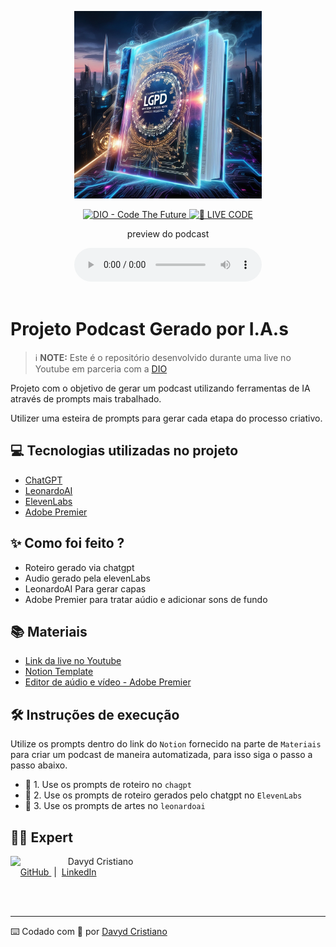 <p align="center">
<img 
    src="./assets/cover1.jpg"
    width="300"
/>
</p>

<p align="center">
<a href="https://dio.me/">
    <img 
        src="https://img.shields.io/badge/DIO-Code_The_Future-28DA77?logo=youtube" 
        alt="DIO - Code The Future">
</a>
<a href="https://dio.me/">
<img 
    src="https://img.shields.io/badge/🔴_LIVE_CODE-FF5E72" 
    alt="🔴 LIVE CODE">
</a>
</p>

<p align="center">
    preview do podcast
</p>

<div align="center">
    <audio src="output/Podcast_Entendendo_a_LGPD.MP3" controls title="Podcast editado"></audio>
</div>

</br>

# Projeto Podcast Gerado por I.A.s


 > ℹ️ **NOTE:** Este é o repositório desenvolvido durante uma live no Youtube em parceria com a [DIO](https://dio.me)

Projeto com o objetivo de gerar um podcast utilizando ferramentas de IA através de prompts mais trabalhado.

Utilizer uma esteira de prompts para gerar cada etapa do processo criativo.

## 💻 Tecnologias utilizadas no projeto

- [ChatGPT](https://chat.openai.com/)
- [LeonardoAI](https://app.leonardo.ai/auth/login) 
- [ElevenLabs](https://beta.elevenlabs.io/)
- [Adobe Premier](https://www.adobe.com/br/products/premiere.html)

## ✨ Como foi feito ?

- Roteiro gerado via chatgpt
- Audio gerado pela elevenLabs
- LeonardoAI Para gerar capas
- Adobe Premier para tratar aúdio e adicionar sons de fundo

## 📚 Materiais

- [Link da live no Youtube](https://www.youtube.com)
- [Notion Template](https://helpful-jump-17b.notion.site/PAS-Podcast-AI-Studio-210489e15d7a4a73b743bb159e45d06f?pvs=4)
- [Editor de aúdio e vídeo - Adobe Premier](https://www.adobe.com/br/products/premiere.html)


## 🛠️ Instruções de execução

Utilize os prompts dentro do link do `Notion` fornecido na parte de `Materiais` para criar um podcast de maneira automatizada, para isso siga o passo a passo abaixo.

- 🤖 1. Use os prompts de roteiro no `chagpt`
- 🤖 2. Use os prompts de roteiro gerados pelo chatgpt no  `ElevenLabs`
- 🤖 3. Use os prompts de artes no `leonardoai`

## 👨‍💻 Expert

<p>
    <img 
      align=left 
      margin=10 
      width=80 
      src="https://avatars.githubusercontent.com/u/53920878?v=4"
    />
    <p>&nbsp&nbsp&nbspDavyd Cristiano<br>
    &nbsp&nbsp&nbsp
    <a 
        href="https://github.com/davydcristiano">
        GitHub
    </a>
    &nbsp;|&nbsp;
    <a 
        href="https://www.linkedin.com/in/davyd-c-b41b5b99/">
        LinkedIn
    </a>
</p>
<br/><br/>
<p>

---

⌨️ Codado com 💜 por [Davyd Cristiano](https://github.com/davydcristiano)